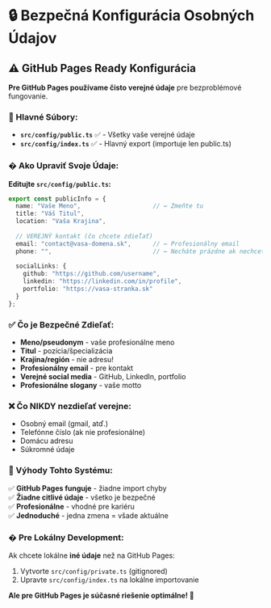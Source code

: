 # 🔒 Bezpečná Konfigurácia Osobných Údajov

## ⚠️ GitHub Pages Ready Konfigurácia

**Pre GitHub Pages používame čisto verejné údaje** pre bezproblémové fungovanie.

### 📁 Hlavné Súbory:

- **`src/config/public.ts`** ✅ - Všetky vaše verejné údaje
- **`src/config/index.ts`** ✅ - Hlavný export (importuje len public.ts)

### � Ako Upraviť Svoje Údaje:

**Editujte `src/config/public.ts`:**
```typescript
export const publicInfo = {
  name: "Vaše Meno",                    // ← Zmeňte tu
  title: "Váš Titul",
  location: "Vaša Krajina",
  
  // VEREJNÝ kontakt (čo chcete zdieľať)
  email: "contact@vasa-domena.sk",      // ← Profesionálny email
  phone: "",                            // ← Necháte prázdne ak nechcete
  
  socialLinks: {
    github: "https://github.com/username",
    linkedin: "https://linkedin.com/in/profile",
    portfolio: "https://vasa-stranka.sk"
  }
};
```

### ✅ Čo je Bezpečné Zdieľať:

- **Meno/pseudonym** - vaše profesionálne meno
- **Titul** - pozícia/špecializácia  
- **Krajina/región** - nie adresu!
- **Profesionálny email** - pre kontakt
- **Verejné social media** - GitHub, LinkedIn, portfolio
- **Profesionálne slogany** - vaše motto

### ❌ Čo NIKDY nezdieľať verejne:

- Osobný email (gmail, atď.)
- Telefónne číslo (ak nie profesionálne)
- Domácu adresu
- Súkromné údaje

### 🎯 Výhody Tohto Systému:

✅ **GitHub Pages funguje** - žiadne import chyby  
✅ **Žiadne citlivé údaje** - všetko je bezpečné  
✅ **Profesionálne** - vhodné pre kariéru  
✅ **Jednoduché** - jedna zmena = všade aktuálne

### � Pre Lokálny Development:

Ak chcete lokálne **iné údaje** než na GitHub Pages:
1. Vytvorte `src/config/private.ts` (gitignored)
2. Upravte `src/config/index.ts` na lokálne importovanie

**Ale pre GitHub Pages je súčasné riešenie optimálne! 🎉**